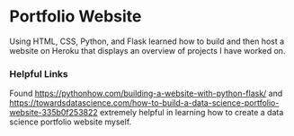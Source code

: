 # Portfolio Website
Using HTML, CSS, Python, and Flask learned how to build and then host a website on Heroku that displays an overview of projects I have worked on.

### Helpful Links

Found https://pythonhow.com/building-a-website-with-python-flask/ and https://towardsdatascience.com/how-to-build-a-data-science-portfolio-website-335b0f253822 extremely helpful in learning how to create a data science portfolio website myself.
